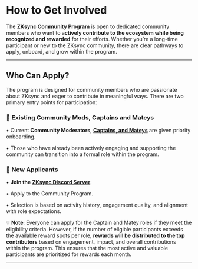 # How to Get Involved

The **ZKsync Community Program** is open to dedicated community members who want to a**ctively contribute to the ecosystem while being recognized and rewarded** for their efforts. Whether you’re a long-time participant or new to the ZKsync community, there are clear pathways to apply, onboard, and grow within the program.

***

## Who Can Apply?

The program is designed for community members who are passionate about ZKsync and eager to contribute in meaningful ways. There are two primary entry points for participation:

### 🔹 Existing Community Mods, Captains and Mateys

• Current **Community Moderators**, [**Captains, and Mateys**](../get-involved/zk-mentor.md) are given priority onboarding.

• Those who have already been actively engaging and supporting the community can transition into a formal role within the program.

### 🔹 New Applicants

• **Join the** [**ZKsync Discord Server**](https://join.zksync.dev/).

• Apply to the Community Program.

• Selection is based on activity history, engagement quality, and alignment with role expectations.



💡 **Note**: Everyone can apply for the Captain and Matey roles if they meet the eligibility criteria. However, if the number of eligible participants exceeds the available reward spots per role, **rewards will be distributed to the top contributors** based on engagement, impact, and overall contributions within the program. This ensures that the most active and valuable participants are prioritized for rewards each month.

***

